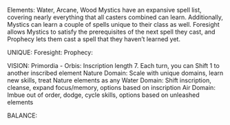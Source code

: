 Elements: Water, Arcane, Wood
Mystics have an expansive spell list, covering nearly everything that all casters combined can learn. Additionally, Mystics can learn a couple of spells unique to their class as well. Foresight allows Mystics to satisfy the prerequisites of the next spell they cast, and Prophecy lets them cast a spell that they haven’t learned yet. 

UNIQUE:
Foresight:
Prophecy:


VISION:
Primordia - Orbis: Inscription length 7. Each turn, you can Shift 1 to another inscribed element
Nature Domain: Scale with unique domains, learn new skills, treat Nature elements as any
Water Domain: Shift inscription, cleanse, expand focus/memory, options based on inscription
Air Domain: Imbue out of order, dodge, cycle skills, options based on unleashed elements

BALANCE:

